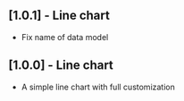 ## [1.0.1] - Line chart

* Fix name of data model

## [1.0.0] - Line chart

* A simple line chart with full customization
